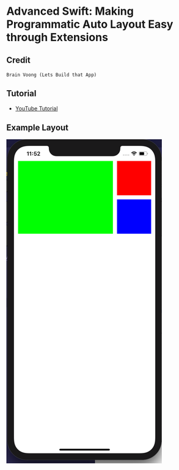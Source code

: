 # Advanced Swift: Making Programmatic Auto Layout Easy through Extensions

## Credit

    Brain Voong (Lets Build that App)

## Tutorial

- [YouTube Tutorial](https://www.youtube.com/watch?v=iqpAP7s3b-8)

## Example Layout

![snapshot](snapshot.png)
